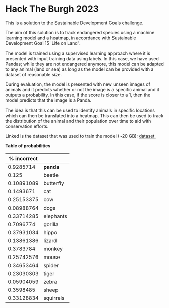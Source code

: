 # Hack The Burgh 2023

This is a solution to the Sustainable Development Goals challenge.

The aim of this solution is to track endangered species using a machine learning model and a heatmap, in accordance with Sustainable Development Goal 15 'Life on Land'.

The model is trained using a supervised learning approach where it is presented with input training data using labels. In this case, we have used Pandas; while they are not 
endangered anymore, this model can be adapted to any animal (land or sea) as long as the model can be provided with a dataset of reasonable size.

During evaluation, the model is presented with new unseen images of animals and it predicts whether or not the image is a specific animal and it 
outputs a probability. In this case, if the score is closer to a 1, then the model predicts that the image is a Panda.

The idea is that this can be used to identify animals in specific locations which can then be translated into a heatmap. 
This can then be used to track the distribution of the animal and their population over time to aid with conservation efforts.

Linked is the dataset that was used to train the model (~20 GB):
[dataset.](https://www.kaggle.com/datasets/utkarshsaxenadn/animal-image-classification-dataset)


**Table of probabilities**

| % incorrect |      |
| ----------- | ---- |
| 0.9285714 | **panda** |
| 0.125       | beetle |
| 0.10891089 | butterfly |
| 0.1493671 | cat |
| 0.25153375 | cow |
| 0.08988764 | dogs |
| 0.33714285 | elephants |
| 0.7096774 | gorilla |
| 0.37931034 | hippo |
| 0.13861386 | lizard |
| 0.3783784 | monkey |
| 0.25742576 | mouse |
| 0.34653464 | spider |
| 0.23030303 | tiger |
| 0.05904059 | zebra |
| 0.3598485 | sheep |
| 0.33128834 | squirrels |
